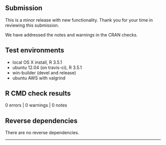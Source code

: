 ## Submission

This is a minor release with new functionality. Thank you for your time in reviewing this submission.

We have addressed the notes and warnings in the CRAN checks.

## Test environments
* local OS X install, R 3.5.1
* ubuntu 12.04 (on travis-ci), R 3.5.1
* win-builder (devel and release)
* ubuntu AWS with valgrind

## R CMD check results

0 errors | 0 warnings | 0 notes

## Reverse dependencies

There are no reverse dependencies.

---


